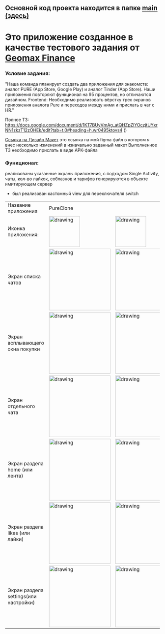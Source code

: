 ## Основной код проекта находится в папке <a href="https://github.com/ArzimanOff/PureClone/tree/master/app/src/main">main (здесь)</a> 

# Это приложение созданное в качестве тестового задания от <a href="https://games.geomaxfinance.ru/">Geomax Finance</a>

### Условие задания:</br>

"Наша команда планирует создать два приложения для знакомств: аналог PURE (App Store, Google Play) и аналог Tinder (App Store).
Наши приложения повторяют функционал на 95 процентов, но отличаются дизайном. 
Frontend: 
Необходимо реализовать вёрстку трех экранов приложения аналога Pure и переходов между ними и прислать в чат с HR."

Полное ТЗ: https://docs.google.com/document/d/1KT7BUyVmAg_atQHZpZlYOczjtUYxrNN1zkzT12zOHEk/edit?tab=t.0#heading=h.wr0495ktovs4 ()

<a href="https://www.figma.com/design/osxXoWEg61OEE6X7RYiokQ/Pure_clone_test_app?node-id=0-1&t=UPpwMStClk3ycbn2-1">Ссылка на Дизайн Макет</a>
это ссылка на мой figma файл в котором я внес несколько изменений в изначально заданный макет
Выполненное ТЗ необходимо прислать в виде APK-файла

<h3>Функционал:</h3>

реализованы указанные экраны приложения, с подходом Single Activity, чаты, кол-во лайкок, соблазнов и тарифов генерируются в объекте имитирующем сервер
+ был реализован кастомный view для переключателя switch

| | | |
|--------|--------|--------|
|Название приложения| PureClone||
|Иконка приложения: |<img src="https://github.com/user-attachments/assets/91354906-bce3-4930-ae53-27fd922ab8dc" alt="drawing" width="100"/>|<img src="https://github.com/user-attachments/assets/f856f75f-b7f3-4774-856d-937881417a45" alt="drawing" width="100"/>|
|Экран списка чатов |<img src="https://github.com/user-attachments/assets/561bd813-1fb5-4bb6-9735-6fbf1baede13" alt="drawing" width="200"/>|<img src="https://github.com/user-attachments/assets/1549f977-470f-49a7-a1ab-37fffd20fcfe" alt="drawing" width="200"/>|
|Экран всплывающего окна покупки |<img src="https://github.com/user-attachments/assets/1cd0a21b-119f-466e-89f0-75719ca2363e" alt="drawing" width="200"/>|<img src="https://github.com/user-attachments/assets/0474cc2b-e47d-4d67-b304-25c553ed3abf" alt="drawing" width="200"/>|
|Экран отдельного чата |<img src="https://github.com/user-attachments/assets/92a7af87-391e-4f19-b56b-25e481a316a1" alt="drawing" width="200"/>|<img src="https://github.com/user-attachments/assets/addff252-f0e5-4415-9d87-1ed3db74f5ea" alt="drawing" width="200"/>|
|Экран раздела home (или лента)|<img src="https://github.com/user-attachments/assets/ff159c19-6021-49e8-9e2d-1e1aad2b5593" alt="drawing" width="200"/>|<img src="https://github.com/user-attachments/assets/be6e9177-64aa-4fb0-913a-ecf7a8892dba" alt="drawing" width="200"/>|
|Экран раздела likes (или лайки)|<img src="https://github.com/user-attachments/assets/17169a48-8621-41a3-9f9a-ccb597b80965" alt="drawing" width="200"/>|<img src="https://github.com/user-attachments/assets/48d77bd3-80e5-4b4e-b5fb-fd61ffa0c429" alt="drawing" width="200"/>|
|Экран раздела settings(или настройки)|<img src="https://github.com/user-attachments/assets/710b4ae9-5ea9-49b4-abea-c93be22d00a3" alt="drawing" width="200"/>|<img src="https://github.com/user-attachments/assets/2400b882-db29-48f8-a035-681dff507567" alt="drawing" width="200"/>|

